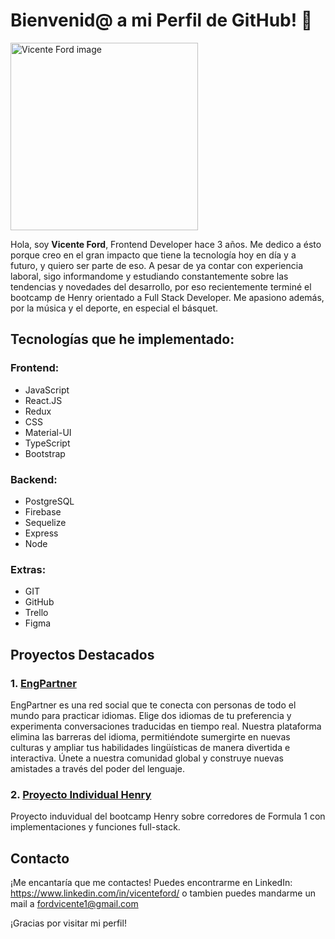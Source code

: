 # Bienvenid@ a mi Perfil de GitHub! 🚀
<img src="https://avatars.githubusercontent.com/u/86796044?v=4" alt="Vicente Ford image" width="300" height="300">


Hola, soy <strong>Vicente Ford</strong>, Frontend Developer hace 3 años. Me dedico a ésto porque creo en el gran impacto que tiene la tecnología hoy en día y a futuro, y quiero ser parte de eso. A pesar de ya contar con experiencia laboral, sigo informandome y estudiando constantemente sobre las tendencias y novedades del desarrollo, por eso recientemente terminé el bootcamp de Henry orientado a Full Stack Developer. Me apasiono además, por la música y el deporte, en especial el básquet.


## Tecnologías que he implementado:

### Frontend:
- JavaScript
- React.JS
- Redux
- CSS
- Material-UI
- TypeScript
- Bootstrap
### Backend:
- PostgreSQL
- Firebase
- Sequelize
- Express
- Node
### Extras:
- GIT
- GitHub
- Trello
- Figma

## Proyectos Destacados

### 1. [EngPartner](https://github.com/Luuiskame/EngPartnerV2)
EngPartner es una red social que te conecta con personas de todo el mundo para practicar idiomas. Elige dos idiomas de tu preferencia y experimenta conversaciones traducidas en tiempo real. Nuestra plataforma elimina las barreras del idioma, permitiéndote sumergirte en nuevas culturas y ampliar tus habilidades lingüísticas de manera divertida e interactiva. Únete a nuestra comunidad global y construye nuevas amistades a través del poder del lenguaje.

### 2. [Proyecto Individual Henry](https://github.com/VicenFord/cr-pi-drivers-main)
Proyecto induvidual del bootcamp Henry sobre corredores de Formula 1 con implementaciones y funciones full-stack.

## Contacto

¡Me encantaría que me contactes! Puedes encontrarme en LinkedIn: https://www.linkedin.com/in/vicenteford/ o tambien puedes mandarme un mail a fordvicente1@gmail.com

¡Gracias por visitar mi perfil!
